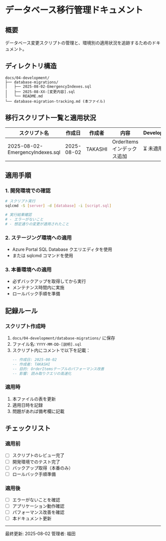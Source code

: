 # データベース移行管理ドキュメント

## 概要
データベース変更スクリプトの管理と、環境別の適用状況を追跡するためのドキュメント。

## ディレクトリ構造
```
docs/04-development/
├── database-migrations/
│   ├── 2025-08-02-EmergencyIndexes.sql
│   ├── 2025-08-XX-[変更内容].sql
│   └── README.md
└── database-migration-tracking.md (本ファイル)
```

## 移行スクリプト一覧と適用状況

| スクリプト名 | 作成日 | 作成者 | 内容 | Development | Staging | Production |
|------------|--------|--------|------|-------------|---------|------------|
| 2025-08-02-EmergencyIndexes.sql | 2025-08-02 | TAKASHI | OrderItemsインデックス追加 | ⏳ 未適用 | ⏳ 未適用 | ⏳ 未適用 |

## 適用手順

### 1. 開発環境での確認
```bash
# スクリプト実行
sqlcmd -S [server] -d [database] -i [script.sql]

# 実行結果確認
# - エラーがないこと
# - 想定通りの変更が適用されたこと
```

### 2. ステージング環境への適用
- Azure Portal SQL Database クエリエディタを使用
- または sqlcmd コマンドを使用

### 3. 本番環境への適用
- 必ずバックアップを取得してから実行
- メンテナンス時間内に実施
- ロールバック手順を準備

## 記録ルール

### スクリプト作成時
1. `docs/04-development/database-migrations/` に保存
2. ファイル名: `YYYY-MM-DD-[説明].sql`
3. スクリプト内にコメントで以下を記載：
   ```sql
   -- 作成日: 2025-08-02
   -- 作成者: TAKASHI
   -- 目的: OrderItemsテーブルのパフォーマンス改善
   -- 影響: 読み取りクエリの高速化
   ```

### 適用時
1. 本ファイルの表を更新
2. 適用日時を記録
3. 問題があれば備考欄に記載

## チェックリスト

### 適用前
- [ ] スクリプトのレビュー完了
- [ ] 開発環境でのテスト完了
- [ ] バックアップ取得（本番のみ）
- [ ] ロールバック手順準備

### 適用後
- [ ] エラーがないことを確認
- [ ] アプリケーション動作確認
- [ ] パフォーマンス改善を確認
- [ ] 本ドキュメント更新

---

最終更新: 2025-08-02
管理者: 福田